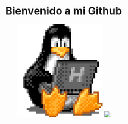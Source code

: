 <h1 align="center">Bienvenido a mi Github</h1>

<div align="center">
<img src="https://github.com/MarcosDavd/MarcosDavd/blob/main/media/tux-gif.gif" alt="Tux" style="max-width: 100%; height: auto;">
<img src="https://github-readme-stats.vercel.app/api/top-langs/?username=MarcosDavd&bg_color=00000000">
</div>




